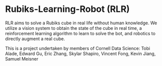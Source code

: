 # Rubiks-Learning-Robot (RLR)

RLR aims to solve a Rubiks cube in real life without human knowledge. 
We utilize a vision system to obtain the state of the cube in real time,
a reinforcement learning algorithm to learn to solve the bot,
and robotics to directly augment a real cube.

This is a project undertaken by members of Cornell Data Science:
Tobi Alade, Edward Gu, Eric Zhang, Skylar Shapiro, Vincent Fong, Kevin Jiang, Samuel Meisner 
